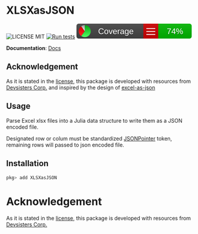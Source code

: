 # XLSXasJSON
![LICENSE MIT](https://img.shields.io/badge/license-MIT-brightgreen.svg?style=flat-square)
[![Run tests](https://github.com/YongHee-Kim/XLSXasJSON.jl/actions/workflows/CI.yml/badge.svg)](https://github.com/YongHee-Kim/XLSXasJSON.jl/actions/workflows/CI.yml)
[![Converage](https://github.com/YongHee-Kim/XLSXasJSON.jl/blob/gh-pages/dev/coverage/badge_linecoverage.svg)](https://YongHee-Kim.github.io/XLSXasJSON.jl/dev/coverage/index.html)

**Documentation**: [Docs](https://yonghee-kim.github.io/XLSXasJSON.jl/dev/)
<!-- [![][docs-latest-img]][docs-latest-url] -->


## Acknowledgement
As it is stated in the [license](./LICENSE), this package is developed with resources from [Devsisters Corp.](https://github.com/Devsisters) and inspired by the design of [excel-as-json](https://github.com/stevetarver/excel-as-json)


## Usage
Parse Excel xlsx files into a Julia data structure to write them as a JSON encoded file. 

Designated row or colum must be standardized [JSONPointer](https://tools.ietf.org/html/rfc6901) token, remaining rows will passed to json encoded file.

## Installation

```julia
pkg> add XLSXasJSON
```

# Acknowledgement
As it is stated in the [license](./LICENSE), this package is developed with resources from [Devsisters Corp.](https://github.com/Devsisters)